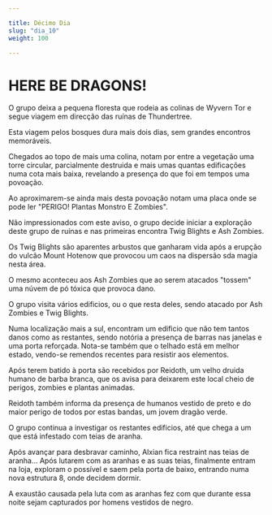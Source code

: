 ```yaml
---

title: Décimo Dia
slug: "dia_10"
weight: 100

---
```


# HERE BE DRAGONS!

O grupo deixa a pequena floresta que rodeia as colinas de Wyvern Tor e segue viagem em direcção das ruínas de Thundertree.

Esta viagem pelos bosques dura mais dois dias, sem grandes encontros memoráveis.

Chegados ao topo de mais uma colina, notam por entre a vegetação uma torre circular, parcialmente destruida e mais umas quantas edificações numa cota mais baixa, revelando a presença do que foi em tempos uma povoação.

Ao aproximarem-se ainda mais desta povoação notam uma placa onde se pode ler "PERIGO! Plantas Monstro E Zombies".

Não impressionados com este aviso, o grupo decide iniciar a exploração deste grupo de ruínas e nas primeiras encontra Twig Blights e Ash Zombies.

Os Twig Blights são aparentes arbustos que ganharam vida após a erupção do vulcão Mount Hotenow que provocou um caos na dispersão sda magia nesta área. 

O mesmo aconteceu aos Ash Zombies que ao serem atacados "tossem" uma núvem de pó tóxica que provoca dano.

O grupo visita vários edificios, ou o que resta deles, sendo atacado por Ash Zombies e Twig Blights.

Numa localização mais a sul, encontram um edificio que não tem tantos danos como as restantes, sendo notória a presença de barras nas janelas e uma porta reforçada. Nota-se também que o telhado está em melhor estado, vendo-se remendos recentes para resistir aos elementos.

Após terem batido à porta são recebidos por Reidoth, um velho druida humano de barba branca, que os avisa para deixarem este local cheio de perigos, zombies e plantas animadas.

Reidoth também informa da presença de humanos vestido de preto e do maior perigo de todos por estas bandas, um jovem dragão verde.

O grupo continua a investigar os restantes edificios, até que chega a um que está infestado com teias de aranha. 

Após avançar para desbravar caminho, Alxian fica restraint nas teias de aranha... Após lutarem com as aranhas e as suas teias, finalmente entram na loja, exploram o possível e saem pela porta de baixo, entrando numa nova estrutura 8, onde decidem dormir.

A exaustão causada pela luta com as aranhas fez com que durante essa noite sejam capturados por homens vestidos de negro.



